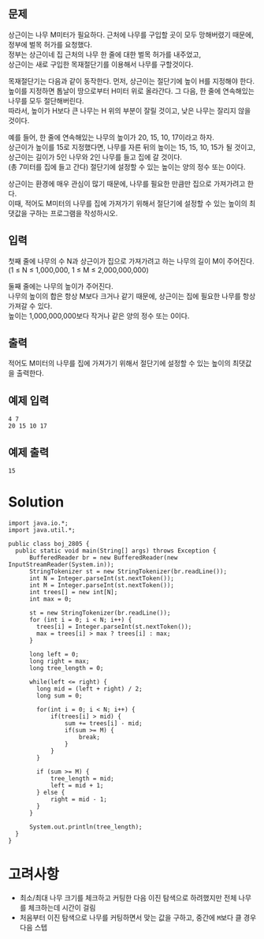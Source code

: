 ## 문제
상근이는 나무 M미터가 필요하다. 근처에 나무를 구입할 곳이 모두 망해버렸기 때문에, 정부에 벌목 허가를 요청했다.    
정부는 상근이네 집 근처의 나무 한 줄에 대한 벌목 허가를 내주었고,    
상근이는 새로 구입한 목재절단기를 이용해서 나무를 구할것이다.

목재절단기는 다음과 같이 동작한다. 먼저, 상근이는 절단기에 높이 H를 지정해야 한다.    
높이를 지정하면 톱날이 땅으로부터 H미터 위로 올라간다. 그 다음, 한 줄에 연속해있는 나무를 모두 절단해버린다.      
따라서, 높이가 H보다 큰 나무는 H 위의 부분이 잘릴 것이고, 낮은 나무는 잘리지 않을 것이다.    

예를 들어, 한 줄에 연속해있는 나무의 높이가 20, 15, 10, 17이라고 하자.    
상근이가 높이를 15로 지정했다면, 나무를 자른 뒤의 높이는 15, 15, 10, 15가 될 것이고,    
상근이는 길이가 5인 나무와 2인 나무를 들고 집에 갈 것이다.    
(총 7미터를 집에 들고 간다) 절단기에 설정할 수 있는 높이는 양의 정수 또는 0이다.    

상근이는 환경에 매우 관심이 많기 때문에, 나무를 필요한 만큼만 집으로 가져가려고 한다.    
이때, 적어도 M미터의 나무를 집에 가져가기 위해서 절단기에 설정할 수 있는 높이의 최댓값을 구하는 프로그램을 작성하시오.

## 입력
첫째 줄에 나무의 수 N과 상근이가 집으로 가져가려고 하는 나무의 길이 M이 주어진다.    
(1 ≤ N ≤ 1,000,000, 1 ≤ M ≤ 2,000,000,000)    

둘째 줄에는 나무의 높이가 주어진다.    
나무의 높이의 합은 항상 M보다 크거나 같기 때문에, 상근이는 집에 필요한 나무를 항상 가져갈 수 있다.    
높이는 1,000,000,000보다 작거나 같은 양의 정수 또는 0이다.

## 출력
적어도 M미터의 나무를 집에 가져가기 위해서 절단기에 설정할 수 있는 높이의 최댓값을 출력한다.

## 예제 입력
```
4 7
20 15 10 17
```

## 예제 출력
`15`

# Solution
```
import java.io.*;
import java.util.*;

public class boj_2805 {
  public static void main(String[] args) throws Exception {
      BufferedReader br = new BufferedReader(new InputStreamReader(System.in));
      StringTokenizer st = new StringTokenizer(br.readLine());
      int N = Integer.parseInt(st.nextToken());
      int M = Integer.parseInt(st.nextToken());
      int trees[] = new int[N];
      int max = 0;

      st = new StringTokenizer(br.readLine());
      for (int i = 0; i < N; i++) {
        trees[i] = Integer.parseInt(st.nextToken());
        max = trees[i] > max ? trees[i] : max;
      }

      long left = 0;
      long right = max;
      long tree_length = 0;

      while(left <= right) {
        long mid = (left + right) / 2;
        long sum = 0;

        for(int i = 0; i < N; i++) {
            if(trees[i] > mid) {
                sum += trees[i] - mid;
                if(sum >= M) {
                    break;
                }
            }
        }

        if (sum >= M) {
            tree_length = mid;
            left = mid + 1;
        } else {
            right = mid - 1;
        }
      }

      System.out.println(tree_length);
  }
}
```

# 고려사항
- 최소/최대 나무 크기를 체크하고 커팅한 다음 이진 탐색으로 하려했지만 전체 나무를 체크하는데 시간이 걸림
- 처음부터 이진 탐색으로 나무를 커팅하면서 맞는 값을 구하고, 중간에 `M`보다 클 경우 다음 스텝

